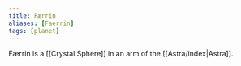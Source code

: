 ```yaml
---
title: Færrin
aliases: [Faerrin]
tags: [planet]
---
```


Færrin is a [[Crystal Sphere]] in an arm of the [[Astra/index|Astra]].